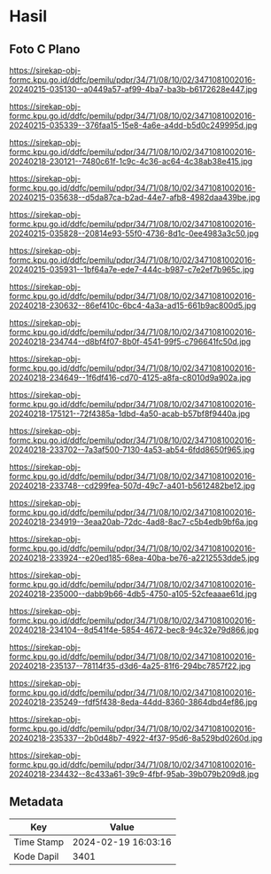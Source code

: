 # Hasil

## Foto C Plano

https://sirekap-obj-formc.kpu.go.id/ddfc/pemilu/pdpr/34/71/08/10/02/3471081002016-20240215-035130--a0449a57-af99-4ba7-ba3b-b6172628e447.jpg

https://sirekap-obj-formc.kpu.go.id/ddfc/pemilu/pdpr/34/71/08/10/02/3471081002016-20240215-035339--376faa15-15e8-4a6e-a4dd-b5d0c249995d.jpg

https://sirekap-obj-formc.kpu.go.id/ddfc/pemilu/pdpr/34/71/08/10/02/3471081002016-20240218-230121--7480c61f-1c9c-4c36-ac64-4c38ab38e415.jpg

https://sirekap-obj-formc.kpu.go.id/ddfc/pemilu/pdpr/34/71/08/10/02/3471081002016-20240215-035638--d5da87ca-b2ad-44e7-afb8-4982daa439be.jpg

https://sirekap-obj-formc.kpu.go.id/ddfc/pemilu/pdpr/34/71/08/10/02/3471081002016-20240215-035828--20814e93-55f0-4736-8d1c-0ee4983a3c50.jpg

https://sirekap-obj-formc.kpu.go.id/ddfc/pemilu/pdpr/34/71/08/10/02/3471081002016-20240215-035931--1bf64a7e-ede7-444c-b987-c7e2ef7b965c.jpg

https://sirekap-obj-formc.kpu.go.id/ddfc/pemilu/pdpr/34/71/08/10/02/3471081002016-20240218-230632--86ef410c-6bc4-4a3a-ad15-661b9ac800d5.jpg

https://sirekap-obj-formc.kpu.go.id/ddfc/pemilu/pdpr/34/71/08/10/02/3471081002016-20240218-234744--d8bf4f07-8b0f-4541-99f5-c796641fc50d.jpg

https://sirekap-obj-formc.kpu.go.id/ddfc/pemilu/pdpr/34/71/08/10/02/3471081002016-20240218-234649--1f6df416-cd70-4125-a8fa-c8010d9a902a.jpg

https://sirekap-obj-formc.kpu.go.id/ddfc/pemilu/pdpr/34/71/08/10/02/3471081002016-20240218-175121--72f4385a-1dbd-4a50-acab-b57bf8f9440a.jpg

https://sirekap-obj-formc.kpu.go.id/ddfc/pemilu/pdpr/34/71/08/10/02/3471081002016-20240218-233702--7a3af500-7130-4a53-ab54-6fdd8650f965.jpg

https://sirekap-obj-formc.kpu.go.id/ddfc/pemilu/pdpr/34/71/08/10/02/3471081002016-20240218-233748--cd299fea-507d-49c7-a401-b5612482be12.jpg

https://sirekap-obj-formc.kpu.go.id/ddfc/pemilu/pdpr/34/71/08/10/02/3471081002016-20240218-234919--3eaa20ab-72dc-4ad8-8ac7-c5b4edb9bf6a.jpg

https://sirekap-obj-formc.kpu.go.id/ddfc/pemilu/pdpr/34/71/08/10/02/3471081002016-20240218-233924--e20ed185-68ea-40ba-be76-a2212553dde5.jpg

https://sirekap-obj-formc.kpu.go.id/ddfc/pemilu/pdpr/34/71/08/10/02/3471081002016-20240218-235000--dabb9b66-4db5-4750-a105-52cfeaaae61d.jpg

https://sirekap-obj-formc.kpu.go.id/ddfc/pemilu/pdpr/34/71/08/10/02/3471081002016-20240218-234104--8d541f4e-5854-4672-bec8-94c32e79d866.jpg

https://sirekap-obj-formc.kpu.go.id/ddfc/pemilu/pdpr/34/71/08/10/02/3471081002016-20240218-235137--78114f35-d3d6-4a25-81f6-294bc7857f22.jpg

https://sirekap-obj-formc.kpu.go.id/ddfc/pemilu/pdpr/34/71/08/10/02/3471081002016-20240218-235249--fdf5f438-8eda-44dd-8360-3864dbd4ef86.jpg

https://sirekap-obj-formc.kpu.go.id/ddfc/pemilu/pdpr/34/71/08/10/02/3471081002016-20240218-235337--2b0d48b7-4922-4f37-95d6-8a529bd0260d.jpg

https://sirekap-obj-formc.kpu.go.id/ddfc/pemilu/pdpr/34/71/08/10/02/3471081002016-20240218-234432--8c433a61-39c9-4fbf-95ab-39b079b209d8.jpg


## Metadata

| Key        | Value               |
| ---------- | ------------------- |
| Time Stamp | 2024-02-19 16:03:16 |
| Kode Dapil | 3401                |



